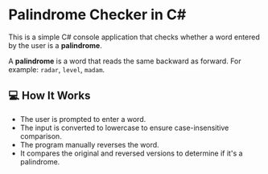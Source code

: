 # Palindrome Checker in C#

This is a simple C# console application that checks whether a word entered by the user is a **palindrome**.

A **palindrome** is a word that reads the same backward as forward. For example: `radar`, `level`, `madam`.

## 💻 How It Works

- The user is prompted to enter a word.
- The input is converted to lowercase to ensure case-insensitive comparison.
- The program manually reverses the word.
- It compares the original and reversed versions to determine if it's a palindrome.
